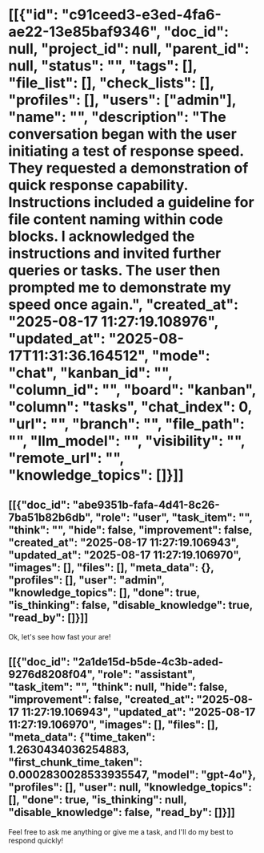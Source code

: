 # [[{"id": "c91ceed3-e3ed-4fa6-ae22-13e85baf9346", "doc_id": null, "project_id": null, "parent_id": null, "status": "", "tags": [], "file_list": [], "check_lists": [], "profiles": [], "users": ["admin"], "name": "", "description": "The conversation began with the user initiating a test of response speed. They requested a demonstration of quick response capability. Instructions included a guideline for file content naming within code blocks. I acknowledged the instructions and invited further queries or tasks. The user then prompted me to demonstrate my speed once again.", "created_at": "2025-08-17 11:27:19.108976", "updated_at": "2025-08-17T11:31:36.164512", "mode": "chat", "kanban_id": "", "column_id": "", "board": "kanban", "column": "tasks", "chat_index": 0, "url": "", "branch": "", "file_path": "", "llm_model": "", "visibility": "", "remote_url": "", "knowledge_topics": []}]]
## [[{"doc_id": "abe9351b-fafa-4d41-8c26-7ba51b82b6db", "role": "user", "task_item": "", "think": "", "hide": false, "improvement": false, "created_at": "2025-08-17 11:27:19.106943", "updated_at": "2025-08-17 11:27:19.106970", "images": [], "files": [], "meta_data": {}, "profiles": [], "user": "admin", "knowledge_topics": [], "done": true, "is_thinking": false, "disable_knowledge": true, "read_by": []}]]
Ok, let's see how fast your are!
## [[{"doc_id": "2a1de15d-b5de-4c3b-aded-9276d8208f04", "role": "assistant", "task_item": "", "think": null, "hide": false, "improvement": false, "created_at": "2025-08-17 11:27:19.106943", "updated_at": "2025-08-17 11:27:19.106970", "images": [], "files": [], "meta_data": {"time_taken": 1.2630434036254883, "first_chunk_time_taken": 0.0002830028533935547, "model": "gpt-4o"}, "profiles": [], "user": null, "knowledge_topics": [], "done": true, "is_thinking": null, "disable_knowledge": false, "read_by": []}]]
Feel free to ask me anything or give me a task, and I'll do my best to respond quickly!
